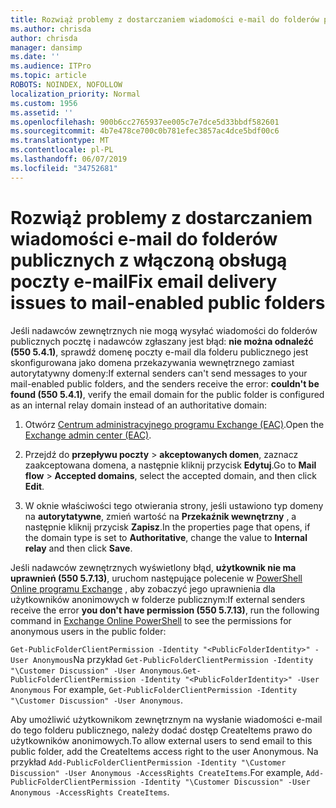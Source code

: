 ```yaml
---
title: Rozwiąż problemy z dostarczaniem wiadomości e-mail do folderów publicznych z włączoną obsługą poczty e-mail
ms.author: chrisda
author: chrisda
manager: dansimp
ms.date: ''
ms.audience: ITPro
ms.topic: article
ROBOTS: NOINDEX, NOFOLLOW
localization_priority: Normal
ms.custom: 1956
ms.assetid: ''
ms.openlocfilehash: 900b6cc2765937ee005c7e7dce5d33bbdf582601
ms.sourcegitcommit: 4b7e478ce700c0b781efec3857ac4dce5bdf00c6
ms.translationtype: MT
ms.contentlocale: pl-PL
ms.lasthandoff: 06/07/2019
ms.locfileid: "34752681"
---
```

# <a name="fix-email-delivery-issues-to-mail-enabled-public-folders"></a><span data-ttu-id="55c79-102">Rozwiąż problemy z dostarczaniem wiadomości e-mail do folderów publicznych z włączoną obsługą poczty e-mail</span><span class="sxs-lookup"><span data-stu-id="55c79-102">Fix email delivery issues to mail-enabled public folders</span></span>

<span data-ttu-id="55c79-103">Jeśli nadawców zewnętrznych nie mogą wysyłać wiadomości do folderów publicznych pocztę i nadawców zgłaszany jest błąd: **nie można odnaleźć (550 5.4.1)**, sprawdź domenę poczty e-mail dla folderu publicznego jest skonfigurowana jako domena przekazywania wewnętrznego zamiast autorytatywny domeny:</span><span class="sxs-lookup"><span data-stu-id="55c79-103">If external senders can't send messages to your mail-enabled public folders, and the senders receive the error: **couldn't be found (550 5.4.1)**, verify the email domain for the public folder is configured as an internal relay domain instead of an authoritative domain:</span></span>

1. <span data-ttu-id="55c79-104">Otwórz [Centrum administracyjnego programu Exchange (EAC)](https://docs.microsoft.com/Exchange/exchange-admin-center).</span><span class="sxs-lookup"><span data-stu-id="55c79-104">Open the [Exchange admin center (EAC)](https://docs.microsoft.com/Exchange/exchange-admin-center).</span></span>

2. <span data-ttu-id="55c79-105">Przejdź do **przepływu poczty** \> **akceptowanych domen**, zaznacz zaakceptowana domena, a następnie kliknij przycisk **Edytuj**.</span><span class="sxs-lookup"><span data-stu-id="55c79-105">Go to **Mail flow** \> **Accepted domains**, select the accepted domain, and then click **Edit**.</span></span>

3. <span data-ttu-id="55c79-106">W oknie właściwości tego otwierania strony, jeśli ustawiono typ domeny na **autorytatywne**, zmień wartość na **Przekaźnik wewnętrzny** , a następnie kliknij przycisk **Zapisz**.</span><span class="sxs-lookup"><span data-stu-id="55c79-106">In the properties page that opens, if the domain type is set to **Authoritative**, change the value to **Internal relay** and then click **Save**.</span></span>

<span data-ttu-id="55c79-107">Jeśli nadawców zewnętrznych wyświetlony błąd, **użytkownik nie ma uprawnień (550 5.7.13)**, uruchom następujące polecenie w [PowerShell Online programu Exchange](https://docs.microsoft.com/powershell/exchange/exchange-online/connect-to-exchange-online-powershell/connect-to-exchange-online-powershell) , aby zobaczyć jego uprawnienia dla użytkowników anonimowych w folderze publicznym:</span><span class="sxs-lookup"><span data-stu-id="55c79-107">If external senders receive the error **you don't have permission (550 5.7.13)**, run the following command in [Exchange Online PowerShell](https://docs.microsoft.com/powershell/exchange/exchange-online/connect-to-exchange-online-powershell/connect-to-exchange-online-powershell) to see the permissions for anonymous users in the public folder:</span></span>

<span data-ttu-id="55c79-108">`Get-PublicFolderClientPermission -Identity "<PublicFolderIdentity>" -User Anonymous`Na przykład `Get-PublicFolderClientPermission -Identity "\Customer Discussion" -User Anonymous`.</span><span class="sxs-lookup"><span data-stu-id="55c79-108">`Get-PublicFolderClientPermission -Identity "<PublicFolderIdentity>" -User Anonymous` For example, `Get-PublicFolderClientPermission -Identity "\Customer Discussion" -User Anonymous`.</span></span>

<span data-ttu-id="55c79-109">Aby umożliwić użytkownikom zewnętrznym na wysłanie wiadomości e-mail do tego folderu publicznego, należy dodać dostęp CreateItems prawo do użytkowników anonimowych.</span><span class="sxs-lookup"><span data-stu-id="55c79-109">To allow external users to send email to this public folder, add the CreateItems access right to the user Anonymous.</span></span> <span data-ttu-id="55c79-110">Na przykład `Add-PublicFolderClientPermission -Identity "\Customer Discussion" -User Anonymous -AccessRights CreateItems`.</span><span class="sxs-lookup"><span data-stu-id="55c79-110">For example, `Add-PublicFolderClientPermission -Identity "\Customer Discussion" -User Anonymous -AccessRights CreateItems`.</span></span>
